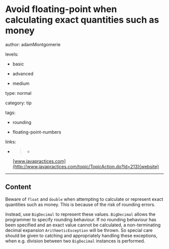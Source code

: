 # Avoid floating-point when calculating exact quantities such as money

author: adamMontgomerie

levels:

  - basic

  - advanced

  - medium

type: normal

category: tip

tags:

  - rounding

  - floating-point-numbers

links:

  - >-
    [www.javapractices.com](http://www.javapractices.com/topic/TopicAction.do?Id=213){website}

---
## Content

Beware of `float` and `double` when attempting to calculate or represent exact quantities such as money. This is because of the risk of rounding errors.

Instead, use `BigDecimal` to represent these values. `BigDecimal` allows the programmer to specify rounding behaviour. If no rounding behaviour has been specified and an exact value cannot be calculated, a non-terminating decimal expansion `ArithmeticException` will be thrown. So special care should be given to catching and appropriately handling these exceptions, when e.g. division between two `BigDecimal` instances is performed.